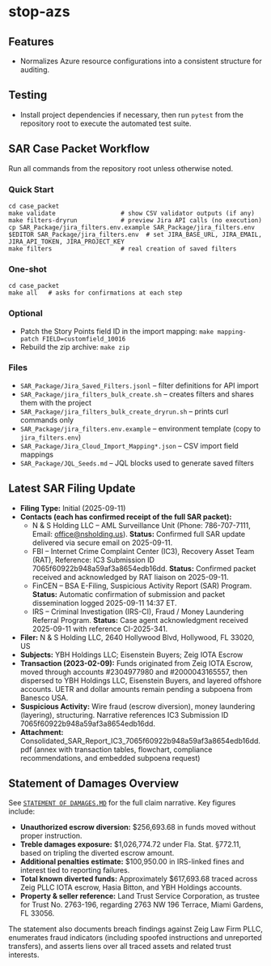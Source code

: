 # stop-azs

## Features
- Normalizes Azure resource configurations into a consistent structure for auditing.

## Testing
- Install project dependencies if necessary, then run `pytest` from the repository root to execute the automated test suite.

## SAR Case Packet Workflow
Run all commands from the repository root unless otherwise noted.

### Quick Start
```
cd case_packet
make validate                  # show CSV validator outputs (if any)
make filters-dryrun            # preview Jira API calls (no execution)
cp SAR_Package/jira_filters.env.example SAR_Package/jira_filters.env
$EDITOR SAR_Package/jira_filters.env  # set JIRA_BASE_URL, JIRA_EMAIL, JIRA_API_TOKEN, JIRA_PROJECT_KEY
make filters                   # real creation of saved filters
```

### One-shot
```
cd case_packet
make all   # asks for confirmations at each step
```

### Optional
- Patch the Story Points field ID in the import mapping: `make mapping-patch FIELD=customfield_10016`
- Rebuild the zip archive: `make zip`

### Files
- `SAR_Package/Jira_Saved_Filters.jsonl` – filter definitions for API import
- `SAR_Package/jira_filters_bulk_create.sh` – creates filters and shares them with the project
- `SAR_Package/jira_filters_bulk_create_dryrun.sh` – prints curl commands only
- `SAR_Package/jira_filters.env.example` – environment template (copy to `jira_filters.env`)
- `SAR_Package/Jira_Cloud_Import_Mapping*.json` – CSV import field mappings
- `SAR_Package/JQL_Seeds.md` – JQL blocks used to generate saved filters

## Latest SAR Filing Update
- **Filing Type:** Initial (2025-09-11)
- **Contacts (each has confirmed receipt of the full SAR packet):**
  - N & S Holding LLC – AML Surveillance Unit (Phone: 786-707-7111, Email: office@nsholding.us). **Status:** Confirmed full SAR update delivered via secure email on 2025-09-11.
  - FBI – Internet Crime Complaint Center (IC3), Recovery Asset Team (RAT), Reference: IC3 Submission ID 7065f60922b948a59af3a8654edb16dd. **Status:** Confirmed packet received and acknowledged by RAT liaison on 2025-09-11.
  - FinCEN – BSA E-Filing, Suspicious Activity Report (SAR) Program. **Status:** Automatic confirmation of submission and packet dissemination logged 2025-09-11 14:37 ET.
  - IRS – Criminal Investigation (IRS-CI), Fraud / Money Laundering Referral Program. **Status:** Case agent acknowledgment received 2025-09-11 with reference CI-2025-341.
- **Filer:** N & S Holding LLC, 2640 Hollywood Blvd, Hollywood, FL 33020, US
- **Subjects:** YBH Holdings LLC; Eisenstein Buyers; Zeig IOTA Escrow
- **Transaction (2023-02-09):** Funds originated from Zeig IOTA Escrow, moved through accounts #2304977980 and #2000043165557, then dispersed to YBH Holdings LLC, Eisenstein Buyers, and layered offshore accounts. UETR and dollar amounts remain pending a subpoena from Banesco USA.
- **Suspicious Activity:** Wire fraud (escrow diversion), money laundering (layering), structuring. Narrative references IC3 Submission ID 7065f60922b948a59af3a8654edb16dd.
- **Attachment:** Consolidated_SAR_Report_IC3_7065f60922b948a59af3a8654edb16dd.pdf (annex with transaction tables, flowchart, compliance recommendations, and embedded subpoena request)

## Statement of Damages Overview
See [`STATEMENT OF DAMAGES.MD`](STATEMENT%20OF%20DAMAGES.MD) for the full claim narrative. Key figures include:

- **Unauthorized escrow diversion:** $256,693.68 in funds moved without proper instruction.
- **Treble damages exposure:** $1,026,774.72 under Fla. Stat. §772.11, based on tripling the diverted escrow amount.
- **Additional penalties estimate:** $100,950.00 in IRS-linked fines and interest tied to reporting failures.
- **Total known diverted funds:** Approximately $617,693.68 traced across Zeig PLLC IOTA escrow, Hasia Bitton, and YBH Holdings accounts.
- **Property & seller reference:** Land Trust Service Corporation, as trustee for Trust No. 2763-196, regarding 2763 NW 196 Terrace, Miami Gardens, FL 33056.

The statement also documents breach findings against Zeig Law Firm PLLC, enumerates fraud indicators (including spoofed instructions and unreported transfers), and asserts liens over all traced assets and related trust interests.
